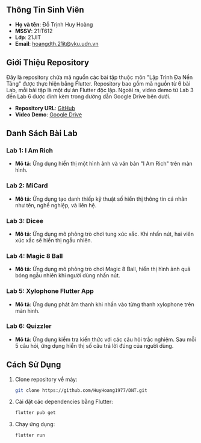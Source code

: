## Thông Tin Sinh Viên
- **Họ và tên**: Đỗ Trịnh Huy Hoàng
- **MSSV**: 21IT612
- **Lớp**: 21JIT
- **Email**: hoangdth.21it@vku.udn.vn

## Giới Thiệu Repository
Đây là repository chứa mã nguồn các bài tập thuộc môn "Lập Trình Đa Nền Tảng" được thực hiện bằng Flutter. Repository bao gồm mã nguồn từ 6 bài Lab, mỗi bài tập là một dự án Flutter độc lập. Ngoài ra, video demo từ Lab 3 đến Lab 6 được đính kèm trong đường dẫn Google Drive bên dưới.

- **Repository URL**: [GitHub](https://github.com/HuyHoang1977/DNT)
- **Video Demo**: [Google Drive](https://drive.google.com/drive/folders/1q4hAZ34ULN6Am0Jwif2WPv26VCejFzC_?usp=sharing)

## Danh Sách Bài Lab

### Lab 1: I Am Rich
- **Mô tả**: Ứng dụng hiển thị một hình ảnh và văn bản "I Am Rich" trên màn hình.
### Lab 2: MiCard
- **Mô tả**: Ứng dụng tạo danh thiếp kỹ thuật số hiển thị thông tin cá nhân như tên, nghề nghiệp, và liên hệ.
### Lab 3: Dicee
- **Mô tả**: Ứng dụng mô phỏng trò chơi tung xúc xắc. Khi nhấn nút, hai viên xúc xắc sẽ hiển thị ngẫu nhiên.
### Lab 4: Magic 8 Ball
- **Mô tả**: Ứng dụng mô phỏng trò chơi Magic 8 Ball, hiển thị hình ảnh quả bóng ngẫu nhiên khi người dùng nhấn nút.
### Lab 5: Xylophone Flutter App
- **Mô tả**: Ứng dụng phát âm thanh khi nhấn vào từng thanh xylophone trên màn hình.
### Lab 6: Quizzler
- **Mô tả**: Ứng dụng kiểm tra kiến thức với các câu hỏi trắc nghiệm. Sau mỗi 5 câu hỏi, ứng dụng hiển thị số câu trả lời đúng của người dùng.

## Cách Sử Dụng
1. Clone repository về máy:
   ```bash
   git clone https://github.com/HuyHoang1977/DNT.git
   ```
2. Cài đặt các dependencies bằng Flutter:
   ```bash
   flutter pub get
   ```
3. Chạy ứng dụng:
   ```bash
   flutter run
   ```
